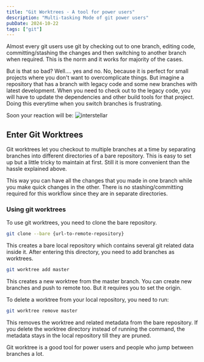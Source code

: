 ```yaml
---
title: "Git Worktrees - A tool for power users"
description: "Multi-tasking Mode of git power users"
pubDate: 2024-10-22
tags: ["git"]
---
```

Almost every git users use git by checking out to one branch, editing code,
committing/stashing the changes and then switching to another branch when required.
This is the norm and it works for majority of the cases.

But is that so bad? Well.... yes and no.
No, because it is perfect for small projects where you don't want to overcomplicate things.
But imagine a repository that has a branch with legacy code and some new branches with latest
development. When you need to check out to the legacy code, you will have to update the
dependencies and other build tools for that project. Doing this everytime when you switch
branches is frustrating.

Soon your reaction will be:
![interstellar](https://i.kym-cdn.com/entries/icons/original/000/032/744/maneuver.jpg)

## Enter Git Worktrees
Git worktrees let you checkout to multiple branches at a time by separating branches
into different directories of a bare repository. This is easy to set up but a little tricky
to maintain at first. Still it is more convenient than the hassle explained above.

This way you can have all the changes that you made in one branch while you make
quick changes in the other. There is no stashing/committing required for this workflow
since they are in separate directories.

### Using git worktrees

To use git worktrees, you need to clone the bare repository.
```sh
git clone --bare {url-to-remote-repository}
```
This creates a bare local repository which contains several git related data inside it.
After entering this directory, you need to add branches as worktrees.
```sh
git worktree add master
```
This creates a new worktree from the master branch.
You can create new branches and push to remote too. But it requires you to set the origin.

To delete a worktree from your local repository, you need to run:
```sh
git worktree remove master
```
This removes the worktree and related metadata from the bare repository. If you
delete the worktree directory instead of running the command, the metadata stays
in the local repository till they are pruned.

Git worktree is a good tool for power users and people who jump between branches
a lot.
